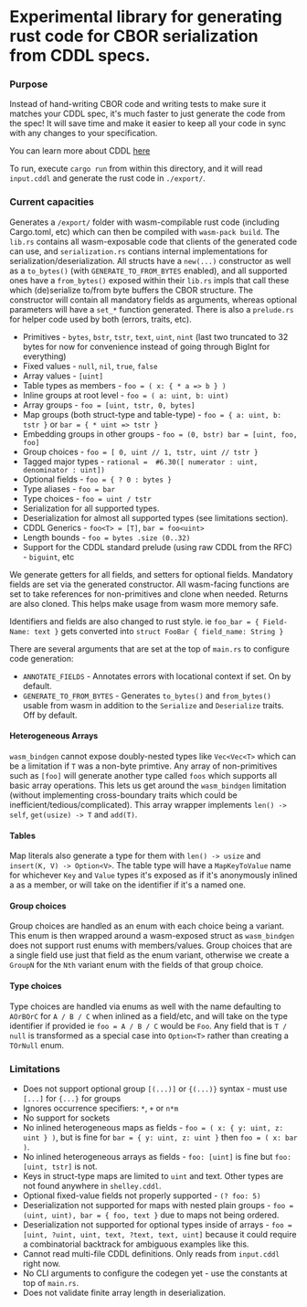 # Experimental library for generating rust code for CBOR serialization from CDDL specs.

### Purpose ###

Instead of hand-writing CBOR code and writing tests to make sure it matches your CDDL spec, it's much faster to just generate the code from the spec! It will save time and make it easier to keep all your code in sync with any changes to your specification.

You can learn more about CDDL [here](https://github.com/cbor-wg/cddl)

To run, execute `cargo run` from within this directory, and it will read `input.cddl` and generate the rust code in `./export/`.

### Current capacities

Generates a `/export/` folder with wasm-compilable rust code (including Cargo.toml, etc) which can then be compiled with `wasm-pack build`.
The `lib.rs` contains all wasm-exposable code that clients of the generated code can use, and `serialization.rs` contians internal implementations for serialization/deserialization.
All structs have a `new(...)` constructor as well as a `to_bytes()` (with `GENERATE_TO_FROM_BYTES` enabled), and all supported ones have a `from_bytes()` exposed within their `lib.rs` impls that call these which (de)serialize to/from byte buffers the CBOR structure.
The constructor will contain all mandatory fields as arguments, whereas optional parameters will have a `set_*` function generated.
There is also a `prelude.rs` for helper code used by both (errors, traits, etc).

* Primitives - `bytes`, `bstr`, `tstr`, `text`, `uint`, `nint` (last two truncated to 32 bytes for now for convenience instead of going through BigInt for everything)
* Fixed values - `null`, `nil`, `true`, `false`
* Array values - `[uint]`
* Table types as members - `foo = ( x: { * a => b } )`
* Inline groups at root level - `foo = ( a: uint, b: uint)`
* Array groups - `foo = [uint, tstr, 0, bytes]`
* Map groups (both struct-type and table-type) - `foo = { a: uint, b: tstr }` or `bar = { * uint => tstr }`
* Embedding groups in other groups - `foo = (0, bstr) bar = [uint, foo, foo]`
* Group choices - `foo = [ 0, uint // 1, tstr, uint // tstr }`
* Tagged major types - `rational =  #6.30([ numerator : uint, denominator : uint])`
* Optional fields - `foo = { ? 0 : bytes }`
* Type aliases - `foo = bar`
* Type choices - `foo = uint / tstr`
* Serialization for all supported types.
* Deserialization for almost all supported types (see limitations section).
* CDDL Generics - `foo<T> = [T]`, `bar = foo<uint>`
* Length bounds - `foo = bytes .size (0..32)`
* Support for the CDDL standard prelude (using raw CDDL from the RFC) - `biguint`, etc

We generate getters for all fields, and setters for optional fields. Mandatory fields are set via the generated constructor. All wasm-facing functions are set to take references for non-primitives and clone when needed. Returns are also cloned. This helps make usage from wasm more memory safe.

Identifiers and fields are also changed to rust style. ie `foo_bar = { Field-Name: text }` gets converted into `struct FooBar { field_name: String }`

There are several arguments that are set at the top of `main.rs` to configure code generation:
* `ANNOTATE_FIELDS` - Annotates errors with locational context if set. On by default.
* `GENERATE_TO_FROM_BYTES` - Generates `to_bytes()` and `from_bytes()` usable from wasm in addition to the `Serialize` and `Deserialize` traits. Off by default.

#### Heterogeneous Arrays

`wasm_bindgen` cannot expose doubly-nested types like `Vec<Vec<T>` which can be a limitation if `T` was a non-byte primtive.
Any array of non-primitives such as `[foo]` will generate another type called `foos` which supports all basic array operations.
This lets us get around the `wasm_bindgen` limitation (without implementing cross-boundary traits which could be inefficient/tedious/complicated).
This array wrapper implements `len() -> self`, `get(usize) -> T` and `add(T)`.

#### Tables

Map literals also generate a type for them with `len() -> usize` and `insert(K, V) -> Option<V>`. The table type will have a `MapKeyToValue` name for whichever `Key` and `Value` types it's exposed as if it's anonymously inlined a as a member, or will take on the identifier if it's a named one.

#### Group choices

Group choices are handled as an enum with each choice being a variant. This enum is then wrapped around a wasm-exposed struct as `wasm_bindgen` does not support rust enums with members/values.
Group choices that are a single field use just that field as the enum variant, otherwise we create a `GroupN` for the `Nth` variant enum with the fields of that group choice.

#### Type choices

Type choices are handled via enums as well with the name defaulting to `AOrBOrC` for `A / B / C` when inlined as a field/etc, and will take on the type identifier if provided ie `foo = A / B / C` would be `Foo`.
Any field that is `T / null` is transformed as a special case into `Option<T>` rather than creating a `TOrNull` enum.

### Limitations

* Does not support optional group `[(...)]` or `{(...)}` syntax - must use `[...]` for `{...}` for groups
* Ignores occurrence specifiers: `*`, `+` or `n*m`
* No support for sockets
* No inlined heterogeneous maps as fields - `foo = ( x: { y: uint, z: uint } )`, but is fine for `bar = { y: uint, z: uint }` then `foo = ( x: bar )`.
* No inlined heterogeneous arrays as fields - `foo: [uint]` is fine but `foo: [uint, tstr]` is not.
* Keys in struct-type maps are limited to `uint` and text. Other types are not found anywhere in `shelley.cddl`.
* Optional fixed-value fields not properly supported - `(? foo: 5)`
* Deserialization not supported for maps with nested plain groups - `foo = (uint, uint), bar = { foo, text }` due to maps not being ordered.
* Deserialization not supported for optional types inside of arrays - `foo = [uint, ?uint, uint, text, ?text, text, uint]` because it could require a combinatorial backtrack for ambiguous examples like this.
* Cannot read multi-file CDDL definitions. Only reads from `input.cddl` right now.
* No CLI arguments to configure the codegen yet - use the constants at top of `main.rs`.
* Does not validate finite array length in deserialization.
